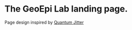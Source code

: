 # The GeoEpi Lab landing page.
Page design inspired by [Quantum Jitter](https://www.quantumjitter.com/)
